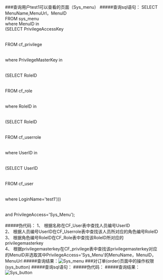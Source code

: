 ###查询用户test1可以查看的页面（Sys_menu）
#####查询sql语句：
SELECT MenuName,MenuUrl，MenuID<br/> 
FROM sys_menu <br/>
where MenuID in<br/>
(SELECT PrivilegeAccessKey <br/><br/><br/>
FROM cf_privilege <br/><br/><br/>
where PrivilegeMasterKey in<br/><br/><br/>
    (SELECT RoleID <br/><br/><br/>
    FROM cf_role <br/><br/><br/>
    where RoleID in<br/><br/><br/>
        (SELECT RoleID <br/><br/><br/>
        FROM cf_userrole <br/><br/><br/>
        where UserID in<br/><br/><br/>
            (SELECT UserID <br/><br/><br/>
            FROM cf_user <br/><br/><br/>
            where LoginName='test1')))<br/><br/><br/>
and PrivilegeAccess='Sys_Menu');<br/><br/>
#####伪代码：
1、	根据名称在CF_User表中查找人员编号UserID<br/>
2、	根据人员编号UserID在CF_Userrole表中查找该人员所对应的角色编号RoleID<br/>
3、	根据角色编号RoleID在CF_Role表中查找该RoleID所对应的privilegemasterkey<br/>
4、	根据privilegemasterkey在CF_privilege表中查找该privilegemasterkey对应的MenuID并选取其中PrivilegeAccess='Sys_Menu'的MenuName，MenuID，MenuUrl
#####查询结果：![Sys_menu](/.jpg)
###对订单(order)页面中的操作权限(sys_button)
#####查询sql语句：
#####伪代码：
#####查询结果：![Sys_button](/.jpg)
